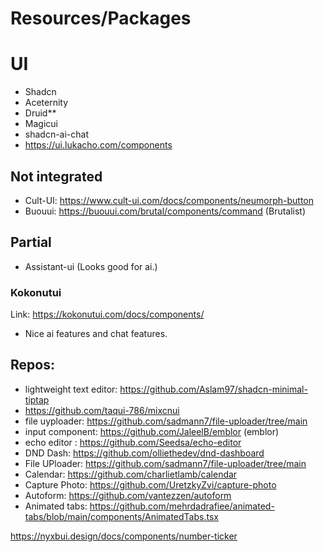 # Resources/Packages

# UI
- Shadcn 
- Aceternity 
- Druid**
- Magicui
- shadcn-ai-chat
- https://ui.lukacho.com/components

## Not integrated
- Cult-UI: https://www.cult-ui.com/docs/components/neumorph-button
- Buouui: https://buouui.com/brutal/components/command (Brutalist)

## Partial
- Assistant-ui (Looks good for ai.)
### Kokonutui 
Link: https://kokonutui.com/docs/components/
- Nice ai features and chat features.



## Repos:
- lightweight text editor: https://github.com/Aslam97/shadcn-minimal-tiptap
- https://github.com/taqui-786/mixcnui
- file uyploader: https://github.com/sadmann7/file-uploader/tree/main
- input component: https://github.com/JaleelB/emblor (emblor)
- echo editor : https://github.com/Seedsa/echo-editor
- DND Dash: https://github.com/olliethedev/dnd-dashboard
- File UPloader: https://github.com/sadmann7/file-uploader/tree/main
- Calendar: https://github.com/charlietlamb/calendar
- Capture Photo: https://github.com/UretzkyZvi/capture-photo
- Autoform: https://github.com/vantezzen/autoform
- Animated tabs: https://github.com/mehrdadrafiee/animated-tabs/blob/main/components/AnimatedTabs.tsx

https://nyxbui.design/docs/components/number-ticker